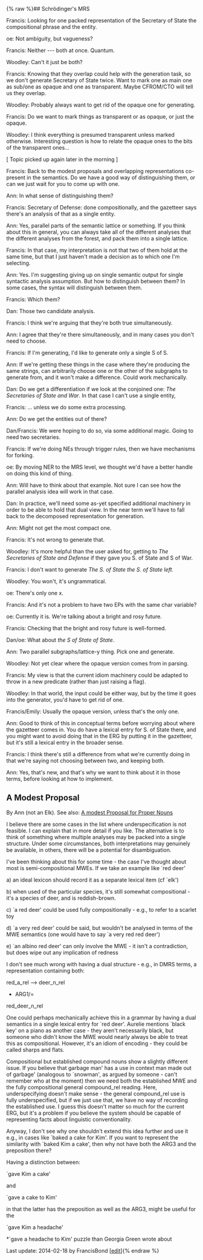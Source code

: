 {% raw %}## Schrödinger's MRS

Francis: Looking for one packed representation of the Secretary of State
the compositional phrase and the entity.

oe: Not ambiguity, but vagueness?

Francis: Neither --- both at once. Quantum.

Woodley: Can't it just be both?

Francis: Knowing that they overlap could help with the generation task,
so we don't generate Secretary of State twice. Want to mark one as main
one as sub/one as opaque and one as transparent. Maybe CFROM/CTO will
tell us they overlap.

Woodley: Probably always want to get rid of the opaque one for
generating.

Francis: Do we want to mark things as transparent or as opaque, or just
the opaque.

Woodley: I think everything is presumed transparent unless marked
otherwise. Interesting question is how to relate the opaque ones to the
bits of the transparent ones…

\[ Topic picked up again later in the morning \]

Francis: Back to the modest proposals and overlapping representations
co-present in the semantics. Do we have a good way of distinguishing
them, or can we just wait for you to come up with one.

Ann: In what sense of distinguishing them?

Francis: Secretary of Defense: done compositionally, and the gazetteer
says there's an analysis of that as a single entity.

Ann: Yes, parallel parts of the semantic lattice or something. If you
think about this in general, you can always take all of the different
analyses that the different analyses from the forest, and pack them into
a single lattice.

Francis: In that case, my interpretation is not that two of them hold at
the same time, but that I just haven't made a decision as to which one
I'm selecting.

Ann: Yes. I'm suggesting giving up on single semantic output for single
syntactic analysis assumption. But how to distinguish between them? In
some cases, the syntax will distinguish between them.

Francis: Which them?

Dan: Those two candidate analysis.

Francis: I think we're arguing that they're both true simultaneously.

Ann: I agree that they're there simultaneously, and in many cases you
don't need to choose.

Francis: If I'm generating, I'd like to generate only a single S of S.

Ann: If we're getting these things in the case where they're producing
the same strings, can arbitrarily choose one or the other of the
subgraphs to generate from, and it won't make a difference. Could work
mechanically.

Dan: Do we get a differentiation if we look at the conjoined one: *The
Secretaries of State and War*. In that case I can't use a single entity,

Francis: … unless we do some extra processing.

Ann: Do we get the entities out of there?

Dan/Francis: We were hoping to do so, via some additional magic. Going
to need two secretaries.

Francis: If we're doing NEs through trigger rules, then we have
mechanisms for forking.

oe: By moving NER to the MRS level, we thought we'd have a better handle
on doing this kind of thing.

Ann: Will have to think about that example. Not sure I can see how the
parallel analysis idea will work in that case.

Dan: In practice, we'll need some as-yet specified additional machinery
in order to be able to hold that dual view. In the near term we'll have
to fall back to the decomposed representation for generation.

Ann: Might not get the most compact one.

Francis: It's not wrong to generate that.

Woodley: It's more helpful than the user asked for, getting to *The
Secretaries of State and Defense* if they gave you S. of State and S of
War.

Francis: I don't want to generate *The S. of State the S. of State
left.*

Woodley: You won't, it's ungrammatical.

oe: There's only one x.

Francis: And it's not a problem to have two EPs with the same char
variable?

oe: Currently it is. We're talking about a bright and rosy future.

Francis: Checking that the bright and rosy future is well-formed.

Dan/oe: What about *the S of State of State*.

Ann: Two parallel subgraphs/lattice-y thing. Pick one and generate.

Woodley: Not yet clear where the opaque version comes from in parsing.

Francis: My view is that the current idiom machinery could be adapted to
throw in a new predicate (rather than just raising a flag).

Woodley: In that world, the input could be either way, but by the time
it goes into the generator, you'd have to get rid of one.

Francis/Emily: Usually the opaque version, unless that's the only one.

Ann: Good to think of this in conceptual terms before worrying about
where the gazetteer comes in. You do have a lexical entry for S. of
State there, and you might want to avoid doing that in the ERG by
putting it in the gazetteer, but it's still a lexical entry in the
broader sense.

Francis: I think there's still a difference from what we're currently
doing in that we're saying not choosing between two, and keeping both.

Ann: Yes, that's new, and that's why we want to think about it in those
terms, before looking at how to implement.

## A Modest Proposal

By Ann (not an Elk). See also: [A modest Proposal for Proper
Nouns](https://blog.inductorsoftware.com/docsproto/summits/TheAbbey_Chrysalis2014ProperNouns)

I believe there are some cases in the list where underspecification is
not feasible. I can explain that in more detail if you like. The
alternative is to think of something where multiple analyses may be
packed into a single structure. Under some circumstances, both
interpretations may genuinely be available, in others, there will be a
potential for disambiguation.

I've been thinking about this for some time - the case I've thought
about most is semi-compositional MWEs. If we take an example like \`red
deer'

a\) an ideal lexicon should record it as a separate lexical item (cf
\`elk')

b\) when used of the particular species, it's still somewhat
compositional - it's a species of deer, and is reddish-brown.

c\) \`a red deer' could be used fully compositionally - e.g., to refer
to a scarlet toy

d\) \`a very red deer' could be said, but wouldn't be analysed in terms
of the MWE semantics (one would have to say \`a very red red deer')

e\) \`an albino red deer' can only involve the MWE - it isn't a
contradiction, but does wipe out any implication of redness

I don't see much wrong with having a dual structure - e.g., in DMRS
terms, a representation containing both:

red\_a\_rel --&gt; deer\_n\_rel

- ARG1/=

red\_deer\_n\_rel

One could perhaps mechanically achieve this in a grammar by having a
dual semantics in a single lexical entry for \`red deer'. Aurelie
mentions \`black key' on a piano as another case - they aren't
necessarily black, but someone who didn't know the MWE would nearly
always be able to treat this as compositional. However, it's an idiom of
encoding - they could be called sharps and flats.

Compositional but established compound nouns show a slightly different
issue. If you believe that garbage man' has a use in context man made
out of garbage' (analogous to \`snowman', as argued by someone - can't
remember who at the moment) then we need both the established MWE and
the fully compositional general compound\_rel reading. Here,
underspecifying doesn't make sense - the general compound\_rel use is
fully underspecified, but if we just use that, we have no way of
recording the established use. I guess this doesn't matter so much for
the current ERG, but it's a problem if you believe the system should be
capable of representing facts about linguistic conventionality.

Anyway, I don't see why one shouldn't extend this idea further and use
it e.g., in cases like \`baked a cake for Kim'. If you want to represent
the similarity with \`baked Kim a cake', then why not have both the ARG3
and the preposition there?

Having a distinction between:

\`gave Kim a cake'

and

\`gave a cake to Kim'

in that the latter has the preposition as well as the ARG3, might be
useful for the

\`gave Kim a headache'

\*\`gave a headache to Kim' puzzle than Georgia Green wrote about

Last update: 2014-02-18 by FrancisBond [[edit](https://github.com/delph-in/docs/wiki/TheAbbey_Chrysalis2014SchrodingerMrs/_edit)]{% endraw %}
